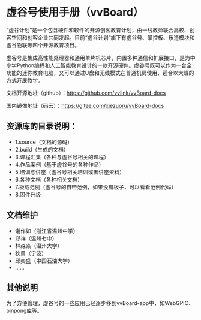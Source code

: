 # 虚谷号使用手册（vvBoard）
  “虚谷计划”是一个包含硬件和软件的开源创客教育计划，由一线教师联合高校、创客空间和创客企业共同发起。目前“虚谷计划”旗下有虚谷号、掌控板、乐造模块和虚谷物联等四个开源教育项目。
  
  虚谷号是集成高性能处理器和通用单片机芯片，内置多种通信和扩展接口，是为中小学Python编程和人工智能教育设计的一款开源硬件。虚谷号既可以作为一台全功能的迷你教育电脑，又可以通过U盘和无线模式在普通机房使用，适合以大班的方式开展教学。

文档开源地址（github）：https://github.com/vvlink/vvBoard-docs

国内镜像地址（码云）：https://gitee.com/xiezuoru/vvBoard-docs


## 资源库的目录说明：
- 1.source（文档的源码）
- 2.build（生成的文档）
- 3.课程汇集（各种与虚谷号相关的课程）
- 4.作品案例（基于虚谷号的各种作品）
- 5.培训与讲座（虚谷号相关培训或者讲座资料）
- 6.各种文档（各种相关文档）
- 7.板载范例（虚谷号的自带范例，如果没有板子，可以看看范例代码）
- 8.固件升级

## 文档维护
- 谢作如（浙江省温州中学）
- 郑祥（温州七中）
- 林淼焱（温州大学）
- 狄勇（宁波）
- 邱奕盛（中国石油大学）
- ……

## 其他说明

为了方便管理，虚谷号的一些应用已经逐步移到vvBoard-app中，如WebGPIO、pinpong库等。
